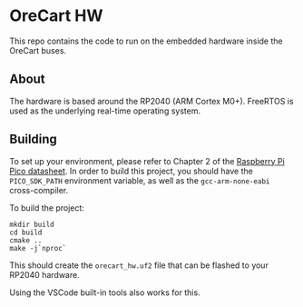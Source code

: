 # OreCart HW
This repo contains the code to run on the embedded hardware inside the OreCart buses.

## About
The hardware is based around the RP2040 (ARM Cortex M0+).
FreeRTOS is used as the underlying real-time operating system.

## Building
To set up your environment, please refer to Chapter 2 of the [Raspberry Pi Pico datasheet](https://datasheets.raspberrypi.com/pico/getting-started-with-pico.pdf).
In order to build this project, you should have the `PICO_SDK_PATH` environment variable, as well as the `gcc-arm-none-eabi` cross-compiler.

To build the project:
```
mkdir build
cd build
cmake ..
make -j`nproc`
```

This should create the `orecart_hw.uf2` file that can be flashed to your RP2040 hardware.

Using the VSCode built-in tools also works for this.
